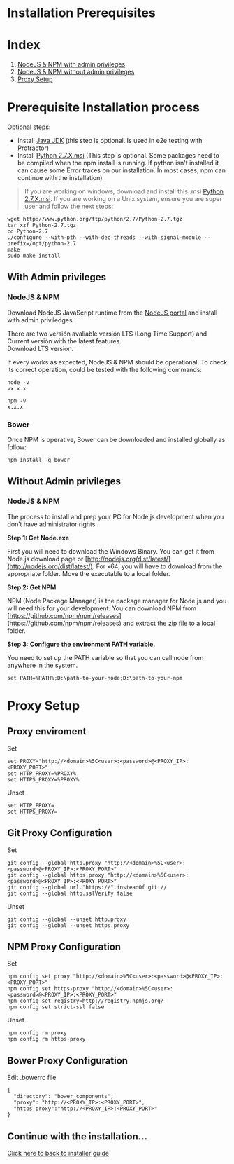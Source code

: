 # Installation Prerequisites

# Index
1. [NodeJS & NPM with admin privileges](#with-admin-privileges)
2. [NodeJS & NPM without admin privileges](#without-admin-privileges)
3. [Proxy Setup](#proxy-setup)

# Prerequisite Installation process

Optional steps: 
 * Install [Java JDK](http://www.oracle.com/technetwork/java/javase/downloads/index.html) (this step is optional. Is used in e2e testing with Protractor)
 * Install [Python 2.7.X.msi](https://www.python.org/downloads/) (This step is optional. Some packages need to be compiled when the npm install is running. If python isn't installed it can cause some Error traces on our installation. In most cases, npm can continue with the installation)
 > If you are working on windows, download and install this .msi [Python 2.7.X.msi](https://www.python.org/downloads/). 
 If you are working on a Unix system, ensure you are super user and follow the next steps:
 ```
 wget http://www.python.org/ftp/python/2.7/Python-2.7.tgz
tar xzf Python-2.7.tgz
cd Python-2.7
./configure --with-pth --with-dec-threads --with-signal-module --prefix=/opt/python-2.7
make
sudo make install
 ```

## With Admin privileges

### NodeJS & NPM

Download NodeJS JavaScript runtime from the [NodeJS portal](https://nodejs.org/en/) and install with admin priviledges.

There are two versión avaliable versión LTS (Long Time Support) and Current versión with the latest features.   
Download LTS version.

If every works as expected, NodeJS & NPM should be operational.
To check its correct operation, could be tested with the following commands:
```
node -v
vx.x.x

npm -v
x.x.x
```

### Bower

Once NPM is operative, Bower can be downloaded and installed globally as follow: 
```
npm install -g bower
```

## Without Admin privileges

### NodeJS & NPM

The process to install and prep your PC for Node.js development when you don’t have administrator rights.

**Step 1: Get Node.exe**

First you will need to download the Windows Binary. You can get it from Node.js download page or [http://nodejs.org/dist/latest/](http://nodejs.org/dist/latest/). For x64, you will have to download from the appropriate folder. Move the executable to a local folder.

**Step 2: Get NPM**

NPM (Node Package Manager) is the package manager for Node.js and you will need this for your development. You can download NPM from [https://github.com/npm/npm/releases](https://github.com/npm/npm/releases) and extract the zip file to a local folder.

**Step 3: Configure the environment PATH variable.**

You need to set up the PATH variable so that you can call node from anywhere in the system.
```
set PATH=%PATH%;D:\path-to-your-node;D:\path-to-your-npm
```

# Proxy Setup

## Proxy enviroment  

Set
```
set PROXY="http://<domain>%5C<user>:<password>@<PROXY_IP>:<PROXY_PORT>"
set HTTP_PROXY=%PROXY%
set HTTPS_PROXY=%PROXY%
```
Unset
```
set HTTP_PROXY=
set HTTPS_PROXY=
```

## Git Proxy Configuration

Set
```
git config --global http.proxy "http://<domain>%5C<user>:<password>@<PROXY_IP>:<PROXY_PORT>"
git config --global https.proxy "http://<domain>%5C<user>:<password>@<PROXY_IP>:<PROXY_PORT>"
git config --global url."https://".insteadOf git://
git config --global http.sslVerify false
```
Unset
```
git config --global --unset http.proxy
git config --global --unset https.proxy
```

## NPM Proxy Configuration

Set
```
npm config set proxy "http://<domain>%5C<user>:<password>@<PROXY_IP>:<PROXY_PORT>"
npm config set https-proxy "http://<domain>%5C<user>:<password>@<PROXY_IP>:<PROXY_PORT>"
npm config set registry=http://registry.npmjs.org/
npm config set strict-ssl false
```
Unset
```
npm config rm proxy
npm config rm https-proxy
```

## Bower Proxy Configuration

Edit .bowerrc file
```
{
  "directory": "bower_components", 
  "proxy": "http://<PROXY_IP>:<PROXY_PORT>",
  "https-proxy":"http://<PROXY_IP>:<PROXY_PORT>"
}
```

## Continue with the installation...
[Click here to back to installer guide](README.md#Getting-Starter)
